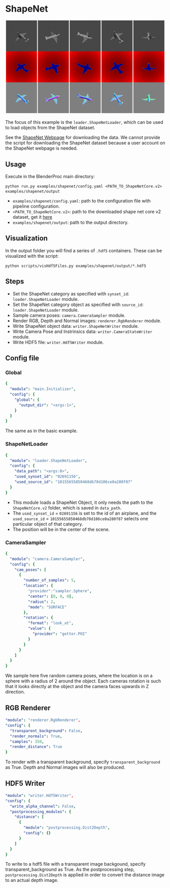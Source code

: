 # ShapeNet 

<p align="center">
<img src="rendering.jpg" alt="Front readme image" width=1000>
</p>

The focus of this example is the `loader.ShapeNetLoader`, which can be used to load objects from the ShapeNet dataset.

See the [ShapeNet Webpage](http://www.shapenet.org/) for downloading the data. We cannot provide the script for downloading the ShapeNet dataset because a user account on the ShapeNet webpage is needed.

## Usage

Execute in the BlenderProc main directory:

```
python run.py examples/shapenet/config.yaml <PATH_TO_ShapeNetCore.v2> examples/shapenet/output
``` 

* `examples/shapenet/config.yaml`: path to the configuration file with pipeline configuration.
* `<PATH_TO_ShapeNetCore.v2>`: path to the downloaded shape net core v2 dataset, get it [here](http://www.shapenet.org/) 
* `examples/shapenet/output`: path to the output directory.

## Visualization

In the output folder you will find a series of `.hdf5` containers. These can be visualized with the script:

```
python scripts/visHdf5Files.py examples/shapenet/output/*.hdf5
``` 

## Steps

* Set the ShapeNet category as specified with `synset_id`: ```loader.ShapeNetLoader``` module.
* Set the ShapeNet category object as specified with `source_id`: ```loader.ShapeNetLoader``` module.
* Sample camera poses: ```camera.CameraSampler``` module.
* Render RGB, Depth and Normal images: ```renderer.RgbRenderer``` module.
* Write ShapeNet object data: ```writer.ShapeNetWriter``` module.
* Write Camera Pose and Instrinsics data: ```writer.CameraStateWriter``` module.
* Write HDF5 file: ```writer.Hdf5Writer``` module.

 
## Config file

### Global

```yaml
{
  "module": "main.Initializer",
  "config": {
    "global": {
      "output_dir": "<args:1>",
    }
  }
}
```

The same as in the basic example.

### ShapeNetLoader 

```yaml
{
  "module": "loader.ShapeNetLoader",
  "config": {
    "data_path": "<args:0>",
    "used_synset_id": "02691156",
    "used_source_id": "10155655850468db78d106ce0a280f87"
  }
}
```

* This module loads a ShapeNet Object, it only needs the path to the `ShapeNetCore.v2` folder, which is saved in `data_path`.
* The `used_synset_id` = `02691156` is set to the id of an airplane, and the `used_source_id` = `10155655850468db78d106ce0a280f87` selects one particular object of that category.
* The position will be in the center of the scene.


### CameraSampler

```yaml
{
  "module": "camera.CameraSampler",
  "config": {
    "cam_poses": [
      {
        "number_of_samples": 5,
        "location": {
          "provider":"sampler.Sphere",
          "center": [0, 0, 0],
          "radius": 2,
          "mode": "SURFACE"
        },
        "rotation": {
          "format": "look_at",
          "value": {
            "provider": "getter.POI"
          }
        }
      }
    ]
  }
}
```

We sample here five random camera poses, where the location is on a sphere with a radius of 2 around the object. 
Each cameras rotation is such that it looks directly at the object and the camera faces upwards in Z direction.


## RGB Renderer
```yaml
"module": "renderer.RgbRenderer",
"config": {
  "transparent_background": False,
  "render_normals": True,
  "samples": 350,
  "render_distance": True
}
```
To render with a transparent background, specify `transparent_background` as True. Depth and Normal images will also be produced.


## HDF5 Writer
```yaml
"module": "writer.Hdf5Writer",
"config": {
  "write_alpha_channel": False,
  "postprocessing_modules": {
    "distance": [
      {
        "module": "postprocessing.Dist2Depth",
        "config": {}
      }
    ]
  }
}
```
To write to a hdf5 file with a transparent image backgound, specify transparent_background as True. As the postprocessing step, `postprocessing.Dist2Depth` is applied in order to convert the distance image to an actual depth image.

